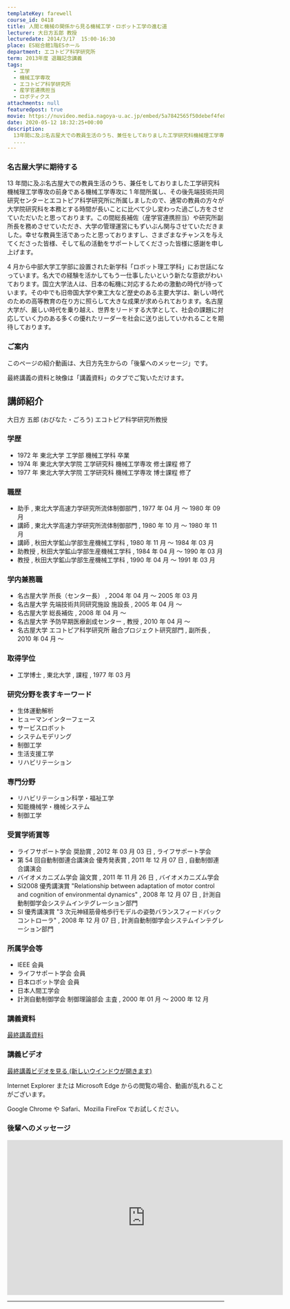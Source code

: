 ```yaml
---
templateKey: farewell
course_id: 0418
title: 人間と機械の関係から見る機械工学・ロボット工学の進む道
lecturer: 大日方五郎 教授
lecturedate: 2014/3/17  15:00-16:30
place: ES総合館1階ESホール
department: エコトピア科学研究所
term: 2013年度 退職記念講義
tags:
  - 工学
  - 機械工学専攻
  - エコトピア科学研究所
  - 産学官連携担当
  - ロボティクス
attachments: null
featuredpost: true
movie: https://nuvideo.media.nagoya-u.ac.jp/embed/5a7842565f50debef4fe8ff59cf6fb76374e6c13
date: 2020-05-12 18:32:25+00:00
description:
  13年間に及ぶ名古屋大での教員生活のうち、兼任をしておりました工学研究科機械理工学専攻の前身である機械工学専攻に1年間所属し、その後先端技術共同研究センターとエコトピア科学研究所に所属しましたので、通常の教員の方々が大学院研究科を本務とする時間が長いことに比べて少し変わった過ごし方をさせていただいたと思っております。この間総長補佐（産学官連携担当）や研究所副所長を務めさせていただき、大学の管理
  ....
---
```


### 名古屋大学に期待する

13 年間に及ぶ名古屋大での教員生活のうち、兼任をしておりました工学研究科機械理工学専攻の前身である機械工学専攻に 1 年間所属し、その後先端技術共同研究センターとエコトピア科学研究所に所属しましたので、通常の教員の方々が大学院研究科を本務とする時間が長いことに比べて少し変わった過ごし方をさせていただいたと思っております。この間総長補佐（産学官連携担当）や研究所副所長を務めさせていただき、大学の管理運営にもずいぶん関与させていただきました。幸せな教員生活であったと思っておりますし、さまざまなチャンスを与えてくださった皆様、そして私の活動をサポートしてくださった皆様に感謝を申し上げます。

4 月から中部大学工学部に設置された新学科「ロボット理工学科」にお世話になっています。名大での経験を活かしてもう一仕事したいという新たな意欲がわいております。国立大学法人は、日本の転機に対応するための激動の時代が待っています。その中でも旧帝国大学や東工大など歴史のある主要大学は、新しい時代のための高等教育の在り方に照らして大きな成果が求められております。名古屋大学が、厳しい時代を乗り越え、世界をリードする大学として、社会の課題に対応していく力のある多くの優れたリーダーを社会に送り出していかれることを期待しております。

### ご案内

このページの紹介動画は、大日方先生からの「後輩へのメッセージ」です。

最終講義の資料と映像は「講義資料」のタブでご覧いただけます。

## 講師紹介

大日方 五郎 (おびなた・ごろう) エコトピア科学研究所教授

### 学歴

- 1972 年 東北大学 工学部 機械工学科 卒業
- 1974 年 東北大学大学院 工学研究科 機械工学専攻 修士課程 修了
- 1977 年 東北大学大学院 工学研究科 機械工学専攻 博士課程 修了

### 職歴

- 助手 , 東北大学高速力学研究所流体制御部門 , 1977 年 04 月 〜 1980 年 09 月
- 講師 , 東北大学高速力学研究所流体制御部門 , 1980 年 10 月 〜 1980 年 11 月
- 講師 , 秋田大学鉱山学部生産機械工学科 , 1980 年 11 月 〜 1984 年 03 月
- 助教授 , 秋田大学鉱山学部生産機械工学科 , 1984 年 04 月 〜 1990 年 03 月
- 教授 , 秋田大学鉱山学部生産機械工学科 , 1990 年 04 月 〜 1991 年 03 月

### 学内兼務職

- 名古屋大学 所長（センター長） , 2004 年 04 月 〜 2005 年 03 月
- 名古屋大学 先端技術共同研究施設 施設長 , 2005 年 04 月 〜
- 名古屋大学 総長補佐 , 2008 年 04 月 〜
- 名古屋大学 予防早期医療創成センター , 教授 , 2010 年 04 月 〜
- 名古屋大学 エコトピア科学研究所 融合プロジェクト研究部門 , 副所長 , 2010 年 04 月 〜

### 取得学位

- 工学博士 , 東北大学 , 課程 , 1977 年 03 月

### 研究分野を表すキーワード

- 生体運動解析
- ヒューマンインターフェース
- サービスロボット
- システムモデリング
- 制御工学
- 生活支援工学
- リハビリテーション

### 専門分野

- リハビリテーション科学・福祉工学
- 知能機械学・機械システム
- 制御工学

### 受賞学術賞等

- ライフサポート学会 奨励賞 , 2012 年 03 月 03 日 , ライフサポート学会
- 第 54 回自動制御連合講演会 優秀発表賞 , 2011 年 12 月 07 日 , 自動制御連合講演会
- バイオメカニズム学会 論文賞 , 2011 年 11 月 26 日 , バイオメカニズム学会
- SI2008 優秀講演賞 "Relationship between adaptation of motor control and cognition of environmental dynamics" , 2008 年 12 月 07 日 , 計測自動制御学会システムインテグレーション部門
- SI 優秀講演賞 "3 次元神経筋骨格歩行モデルの姿勢バランスフィードバックコントローラ" , 2008 年 12 月 07 日 , 計測自動制御学会システムインテグレーション部門

### 所属学会等

- IEEE 会員
- ライフサポート学会 会員
- 日本ロボット学会 会員
- 日本人間工学会
- 計測自動制御学会 制御理論部会 主査 , 2000 年 01 月 〜 2000 年 12 月

### 講義資料

[最終講義資料](https://ocw.nagoya-u.jp/files/418/obinata.pdf)

### 講義ビデオ

[最終講義ビデオを見る (新しいウインドウが開きます)](https://nuvideo.media.nagoya-u.ac.jp/embed/5096b48ada9eef8868aa72c5889a7c5fd681d2f1)

Internet Explorer または Microsoft Edge からの閲覧の場合、動画が乱れることがございます。

Google Chrome や Safari、Mozilla FireFox でお試しください。

### 後輩へのメッセージ

<iframe src="https://nuvideo.media.nagoya-u.ac.jp/embed/5a7842565f50debef4fe8ff59cf6fb76374e6c13" width="640" height="360" frameborder="0" allowfullscreen></iframe>

---
